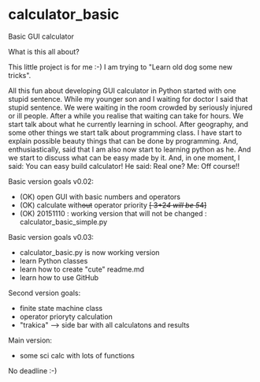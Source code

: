 # calculator_basic
Basic GUI calculator

What is this all about?

This little project is for me :-) I am trying to "Learn old dog some new tricks".

All this fun about developing GUI calculator in Python started with one stupid sentence. While my younger son and I waiting for doctor I said that stupid sentence. We were waiting in the room crowded by seriously injured or ill people. After a while you realise that waiting can take for hours. We start talk about what he currently learning in school. After geography, and some other things we start talk about programming class. I have start to explain possible beauty things that can be done by programming. And, enthusiastically, said that I am also now start to learning python as he. And we start to discuss what can be easy made by it. And, in one moment, I said: You can easy build calculator! He said: Real one? Me: Off course!!

Basic version goals v0.02:
- (OK) open GUI with basic numbers and operators
- (OK) calculate with~~out~~ operator priority ~~[ 3+2*4 will be 5*4]~~
- (OK) 20151110 : working version that will not be changed : calculator_basic_simple.py 

Basic version goals v0.03:
- calculator_basic.py is now working version
- learn Python classes
- learn how to create "cute" readme.md
- learn how to use GitHub


Second version goals:
- finite state machine class
- operator prioryty calculation
- "trakica" --> side bar with all calculatons and results

Main version:
- some sci calc with lots of functions

No deadline :-)
